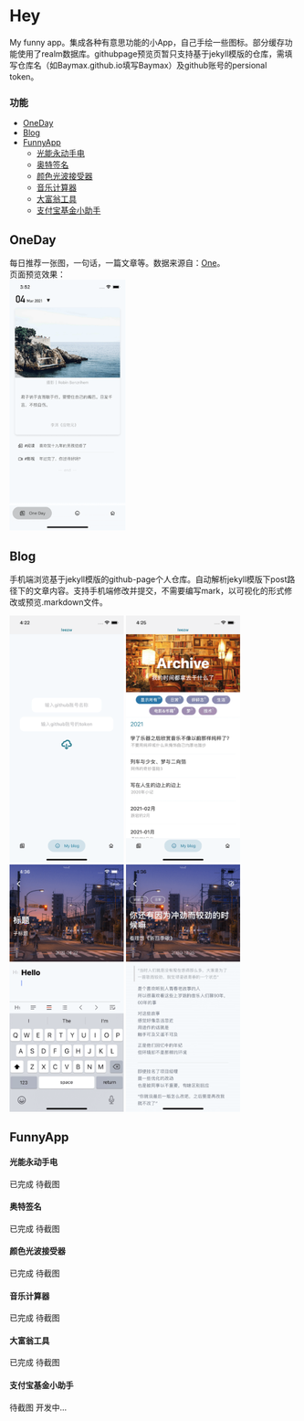 # Hey
My funny app。集成各种有意思功能的小App，自己手绘一些图标。部分缓存功能使用了realm数据库。githubpage预览页暂只支持基于jekyll模版的仓库，需填写仓库名（如Baymax.github.io填写Baymax）及github账号的persional token。


### 功能
- [OneDay](#oneday)
- [Blog](#courses)
- [FunnyApp](#FunnyApp)
    - [光能永动手电](#光能永动手电)
    - [奥特签名](#奥特签名)
    - [颜色光波接受器](#颜色光波接受器)
    - [音乐计算器](#音乐计算器)
    - [大富翁工具](#大富翁工具)
    - [支付宝基金小助手](#支付宝基金小助手)



## OneDay
每日推荐一张图，一句话，一篇文章等。数据来源自：[One](http://wufazhuce.com)。    
页面预览效果：    
<img src="https://raw.githubusercontent.com/Baymax0/Hey/master/resource/review-1.png" width="203"/>

## Blog
手机端浏览基于jekyll模版的github-page个人仓库。自动解析jekyll模版下post路径下的文章内容。支持手机端修改并提交，不需要编写mark，以可视化的形式修改或预览.markdown文件。  

<img src="https://raw.githubusercontent.com/Baymax0/Hey/master/resource/review-2.png" width="200"/>   
<img src="https://raw.githubusercontent.com/Baymax0/Hey/master/resource/review-3.png" width="200"/>    
<img src="https://raw.githubusercontent.com/Baymax0/Hey/master/resource/review-4.png" width="200"/>  
<img src="https://raw.githubusercontent.com/Baymax0/Hey/master/resource/review-5.png" width="200"/>

## FunnyApp
#### 光能永动手电
已完成 待截图

#### 奥特签名
已完成 待截图

#### 颜色光波接受器
已完成 待截图

#### 音乐计算器
已完成 待截图

#### 大富翁工具
已完成 待截图

#### 支付宝基金小助手
待截图
开发中...
